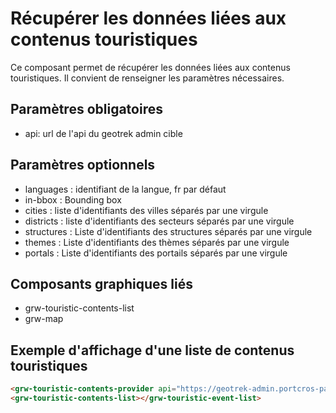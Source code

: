 # Récupérer les données liées aux contenus touristiques

Ce composant permet de récupérer les données liées aux contenus touristiques. Il convient de renseigner les paramètres nécessaires.

## Paramètres obligatoires

- api: url de l'api du geotrek admin cible

## Paramètres optionnels

- languages : identifiant de la langue, fr par défaut
- in-bbox : Bounding box
- cities : liste d'identifiants des villes séparés par une virgule
- districts : liste d'identifiants des secteurs séparés par une virgule
- structures : Liste d'identifiants des structures séparés par une virgule
- themes : Liste d'identifiants des thèmes séparés par une virgule
- portals : Liste d'identifiants des portails séparés par une virgule

## Composants graphiques liés

- grw-touristic-contents-list
- grw-map

## Exemple d'affichage d'une liste de contenus touristiques

```html
<grw-touristic-contents-provider api="https://geotrek-admin.portcros-parcnational.fr/api/v2/" themes="1,2"></grw-touristic-contents-provider>
<grw-touristic-contents-list></grw-touristic-event-list>
```
